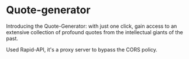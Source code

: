 # Quote-generator
Introducing the Quote-Generator: with just one click, gain access to an extensive collection of profound quotes from the intellectual giants of the past.

Used Rapid-API, it's a proxy server to bypass the CORS policy.
